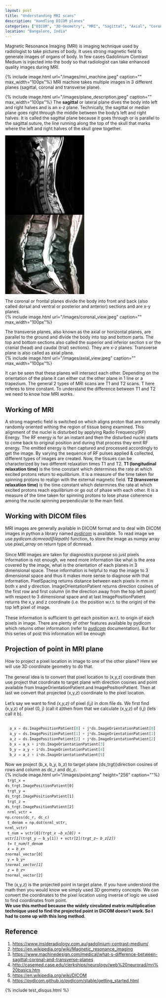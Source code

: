 ```yaml
---
layout: post
title: "Understanding MRI scans"
description: "Handling DICOM planes"
categories: ["DICOM", "3D-Geometry", "MRI", "Sagittal", "Axial", "Coronal"]
location: "Bangalore, India"
---
```


Magnetic Resonance Imaging (MRI) is imaging technique used by radiologist to take pictures of body. It uses strong magnetic field to generate images of organs of body. In few cases Gadolinium Contrast Medium is injected into the body so that radiologist can take enhanced quality images during MRI.

{% include image.html url="/images/mri_machine.jpeg" caption="" max_width="100px"%}
MRI machine takes multiple images in 3 different planes (sagittal, coronal and transverse plane).

{% include image.html url="/images/plane_description.jpeg" caption="" max_width="100px"%}
The <b>sagittal</b> or lateral plane dives the body into left and right halves and is an x-z plane. Technically, the sagittal or median plane goes right through the middle between the body’s left and right halves. It is called the sagittal plane because it goes through or is parallel to the sagittal suture, the line running along the top of the skull that marks where the left and right halves of the skull grew together.

<div>
  <!--{% include image.html url="/images/cervical_view.jpeg" caption="" max_width="100px"%}
  {% include image.html url="/images/lumbar_view.jpeg" caption="" max_width="100px"%}-->
  <img src="/images/cervical_view.jpeg" width="256" height="256" align="middle"/>
  <img src="/images/lumbar_view.jpeg" width="256" height="256" align="middle"/>
</div>

The coronal or frontal planes divide the body into front and back (also called dorsal and ventral or posterior and anterior) sections and are x-y planes.
<br>
{% include image.html url="/images/coronal_view.jpeg" caption="" max_width="100px"%}


The transverse planes, also known as the axial or horizontal planes, are parallel to the ground and divide the body into top and bottom parts. The top and bottom sections also called the superior and inferior section s or the cranial (head) and caudal (trial) sections). They are x-z planes. Transverse plane is also called as axial plane.
<br>
{% include image.html url="/images/axial_view.jpeg" caption="" max_width="100px"%}

It can be seen that these planes will intersect each other. Depending on the orientation of the plane it can either cut the other plane in 1 line or a trapezium.
The general 2 types of MRI scans are T1 and T2 scans. T here referes to time constant. To understand the difference between T1 and T2 we need to know how MRI works.

## Working of MRI

A strong magnetic field is switched on which aligns proton that are normally randomly oriented withing the region of tissue being examined. This alignment of the nuclei is disturbed by applying Radio Frequency(RF) Energy. The RF energy is for an instant and then the disturbed nuclei starts to come back to original position and during that process they emit RF energy. The emitted energy is then captured and processed accordingly to get the image. By varying the sequence of RF pulses applied & collected, different types of images are created.
Now, the tissues can be characterized by two different relaxation times T1 and T2. <b>T1 (longitudinal relaxation time)</b> is the time constant which determines the rate at which excited protons return to equilibrium. It is a measure of the time taken for spinning protons to realign with the external magnetic field. <b>T2 (transverse relaxation time)</b> is the time constant which determines the rate at which excited protons reach equilibrium or go out of phase with each other. It is a measure of the time taken for spinning protons to lose phase coherence among the nuclei spinning perpendicular to the main field.

## Working with DICOM files

MRI images are generally available in DICOM format and to deal with DICOM images in python a library named <i><a href="https://pydicom.github.io/pydicom/stable/getting_started.html" target="_blank">pydicom</a></i> is available.
To read image we use <i>pydicom.dcmread(filepath)</i> function, to store the image as numpy array use <i>pixel_array</i> on return type of dcmread.
<br>
<br>
Since MRI images are taken for diagnostics purpose so just pixels information is not enough, we need more information like what is the area covered by the image, what is the orientation of each planes in 3 dimensional space. These information is helpful to map the image to 3 dimensional space and thus it makes more sense to diagnose with that information.
PixelSpacing returns distance between each pixels in mm in both x and y direction. ImageOrientationPatient returns direction cosines of the first row and first column (in the direction away from the top left point) with respect to 3 dimensional space and at last ImagePositionPatient returns the x,y and z coordinate (i.e. the position w.r.t. to the origin) of the top left pixel of image.
<br>
<br>
These information is sufficient to get each position w.r.t. to origin of each pixels in image. There are plenty of other features available by pydicom which returns other information (refer to <i><a href="https://pydicom.github.io/pydicom/stable/getting_started.html" target="_blank">pydicom</a></i> documentation). But for this series of post this information will be enough

## Projection of point in MRI plane

How to project a pixel location in image to one of the other plane? Here we will use 3D coordinate geometry to do that.
<br>
<br>
The general idea is to convert that pixel location to (x,y,z) coordinate then use project that coordinate to target plane with direction cosines and point available from ImageOrientationPatient and ImagePositionPatient. Then at last we convert that projected (x,y,z) coordinate to the pixel location.
<br>
<br>
Let’s say we want to find <i>(x,y,z)</i> of pixel <i>(i,j)</i> in dcm file ds. We first find (x,y,z) of pixel (0, j) (call it a)then from that we calculate (x,y,z) of (i,j) (lets call it b).
<br>

```python

  a_x = ds.ImagePositionPatient[0] + j*ds.ImageOrientationPatient[0]
  a_y = ds.ImagePositionPatient[1] + j*ds.ImageOrientationPatient[1]
  a_z = ds.ImagePositionPatient[2] + j*ds.ImageOrientationPatient[2]
  b_x = a_x + i*ds.ImageOrientationPatient[3]
  b_y = a_y + i*ds.ImageOrientationPatient[4]
  b_z = a_z + i*ds.ImageOrientationPatient[5]

```
Now we project (b_x, b_y, b_z) to target plane (ds_trgt))direction cosines of rows and column as dc_r and dc_c.
<br>
{% include image.html url="/images/point.png" height="256" caption=""%}
<br>
<code>
  trgt_x = ds_trgt.ImagePositionPatient[0]
</code>
<br>
<code>
  trgt_y = ds_trgt.ImagePositionPatient[1]
</code>
<br>
<code>
  trgt_z = ds_trgt.ImagePositionPatient[2]
</code>
<br>
<code>
  nrml_vctr = np.cross(dc_r, dc_c)
</code>
<br>
<code>
  t_denom = np.dot(nrml_vctr, nrml_vctr)
</code>
<br>
<code>
  t_num = vctr[0]*(trgt_x —b_x[0]) + vctr[1]*(trgt_y — b_y[1]) + vctr[2]*(trgt_z— b_z[2])
</code>
<br>
<code>
  t= t_num/t_denom
</code>
<br>
<code>
  x = b_x+ t*normal_vector[0]
</code>
<br>
<code>
  y = b_y+ t*normal_vector[1]
</code>
<br>
<code>
  z = b_z+ t*normal_vector[2]
</code>

The (x,y,z) is the projected point in target plane. If you have understood the math then you would know we simply used 3D geometry concepts. We can convert the coordinates to the pixel location using inverse of logic we used to find coordinates from point.
<br>
<b>We use this method because the widely circulated matrix multiplication technique used to find the projected point in DICOM doesn’t work. So I had to come up with this long method.</b>

## Reference
<ol>
  <li><a href="https://insideradiology.com.au/gadolinium-contrast-medium/" target="_blank">https://www.insideradiology.com.au/gadolinium-contrast-medium/</a></li>
  <li><a href="https://en.wikipedia.org/wiki/Magnetic_resonance_imaging" target="_blank">https://en.wikipedia.org/wiki/Magnetic_resonance_imaging</a></li>
  <li><a href="https://www.machinedesign.com/medical/what-s-difference-between-sagittal-coronal-and-transverse-planes" target="_blank">https://www.machinedesign.com/medical/what-s-difference-between-sagittal-coronal-and-transverse-planes</a></li>
  <li><a href="http://casemed.case.edu/clerkships/neurology/web%20neurorad/mri%20basics.htm" target="_blank">http://casemed.case.edu/clerkships/neurology/web%20neurorad/mri%20basics.htm</a></li>
  <li><a href="https://en.wikipedia.org/wiki/DICOM" target="_blank">https://en.wikipedia.org/wiki/DICOM</a></li>
  <li><a href="https://pydicom.github.io/pydicom/stable/getting_started.html" target="_blank">https://pydicom.github.io/pydicom/stable/getting_started.html</a></li>
</ol>

{% include test_disqus.html %}
